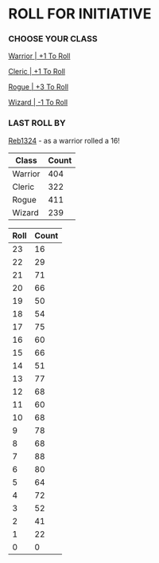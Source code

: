 # ROLL FOR INITIATIVE
### CHOOSE YOUR CLASS

[Warrior | +1 To Roll](https://github.com/benjaminsampica/benjaminsampica/issues/new?title=roll%7Cwarrior&body=Just+click+%27Submit+new+issue%27.)

[Cleric | +1 To Roll](https://github.com/benjaminsampica/benjaminsampica/issues/new?title=roll%7Ccleric&body=Just+click+%27Submit+new+issue%27.)

[Rogue | +3 To Roll](https://github.com/benjaminsampica/benjaminsampica/issues/new?title=roll%7Crogue&body=Just+click+%27Submit+new+issue%27.)

[Wizard | -1 To Roll](https://github.com/benjaminsampica/benjaminsampica/issues/new?title=roll%7Cwizard&body=Just+click+%27Submit+new+issue%27.)
### LAST ROLL BY
[Reb1324](https://www.github.com/Reb1324) - as a warrior rolled a 16!

|Class|Count|
|-|-|
|Warrior|404|
|Cleric|322|
|Rogue|411|
|Wizard|239|

|Roll|Count|
|-|-|
|23|16
|22|29
|21|71
|20|66
|19|50
|18|54
|17|75
|16|60
|15|66
|14|51
|13|77
|12|68
|11|60
|10|68
|9|78
|8|68
|7|88
|6|80
|5|64
|4|72
|3|52
|2|41
|1|22
|0|0

